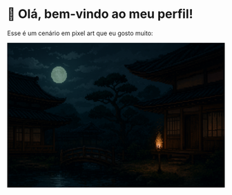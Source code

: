 # 👋 Olá, bem-vindo ao meu perfil!

Esse é um cenário em pixel art que eu gosto muito:

![Cenário Heian](./heian.png)
